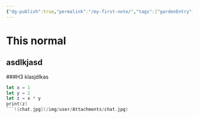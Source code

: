 ```yaml
---
{"dg-publish":true,"permalink":"/my-first-note/","tags":["gardenEntry"]}
---
```



# This normal

## asdlkjasd

###H3 klasjdlkas

 ```swift
 let x = 1
 let y = 2
 let z = x * y
 print(z)
 ```![chat.jpg](/img/user/Attachments/chat.jpg) 